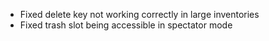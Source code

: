 - Fixed delete key not working correctly in large inventories
- Fixed trash slot being accessible in spectator mode